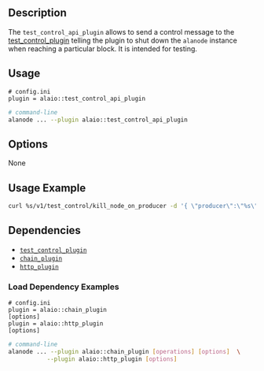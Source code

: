 ## Description

The `test_control_api_plugin` allows to send a control message to the [test_control_plugin](../test_control_plugin/index.md) telling the plugin to shut down the `alanode` instance when reaching a particular block. It is intended for testing.

## Usage

```console
# config.ini
plugin = alaio::test_control_api_plugin
```

```sh
# command-line
alanode ... --plugin alaio::test_control_api_plugin
```

## Options

None

## Usage Example

```sh
curl %s/v1/test_control/kill_node_on_producer -d '{ \"producer\":\"%s\", \"where_in_sequence\":%d, \"based_on_lib\":\"%s\" }' -X POST -H \"Content-Type: application/json\"" %
```

## Dependencies

- [`test_control_plugin`](../test_control_plugin/index.md)
- [`chain_plugin`](../chain_plugin/index.md)
- [`http_plugin`](../http_plugin/index.md)

### Load Dependency Examples

```console
# config.ini
plugin = alaio::chain_plugin
[options]
plugin = alaio::http_plugin
[options]
```

```sh
# command-line
alanode ... --plugin alaio::chain_plugin [operations] [options]  \
           --plugin alaio::http_plugin [options]
```

